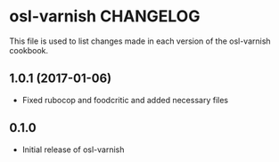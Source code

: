 osl-varnish CHANGELOG
=====================
This file is used to list changes made in each version of the
osl-varnish cookbook.

1.0.1 (2017-01-06)
------------------
- Fixed rubocop and foodcritic and added necessary files

0.1.0
-----
- Initial release of osl-varnish

